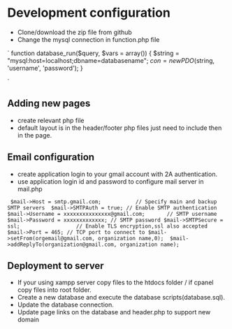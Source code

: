 # Development configuration

- Clone/download the zip file from github
- Change the mysql connection in function.php file

`
function database_run($query, $vars = array())
{
	$string = "mysql:host=localhost;dbname=databasename";
	$con = new PDO($string, 'username', 'password');
}

`

## Adding new pages

- create relevant php file
- default layout is in the header/footer php files just need to include then in the page.

## Email configuration

- create application login to your gmail account with 2A authentication.
- use application login id and password to configure mail server in mail.php

`
$mail->Host = smtp.gmail.com;           // Specify main and backup SMTP servers 
$mail->SMTPAuth = true; // Enable SMTP authentication
$mail->Username = xxxxxxxxxxxxxxx@gmail.com;       // SMTP username 
$mail->Password = xxxxxxxxxxxxx; // SMTP password
$mail->SMTPSecure = ssl;                  // Enable TLS encryption,ssl also accepted
$mail->Port = 465; // TCP port to connect to
$mail->setFrom(orgemail@gmail.com, organization name,0); 
$mail->addReplyTo(organization@gmail.com, organization name);`

## Deployment to server

- If your using xampp server copy files to the htdocs folder / if cpanel copy files into root folder.
- Create a new database and execute the database scripts(database.sql).
- Update the database connection.
- Update page links on the database and header.php to support new domain
